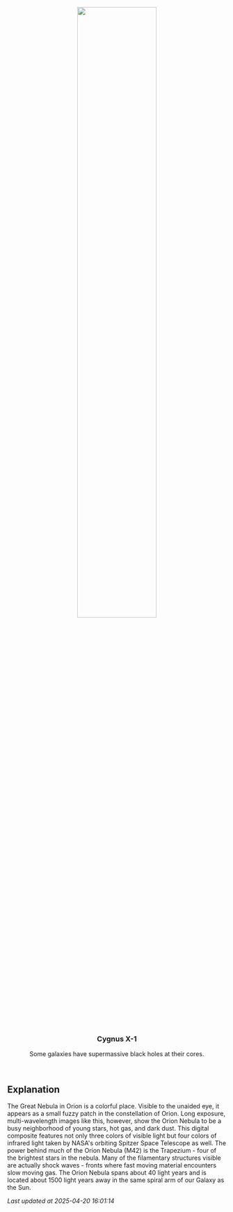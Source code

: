 <p align='center'>
    <img src='https://apod.nasa.gov/apod/image/2504/M42_SpitzerCzernetz_1080.jpg' width='60%' />
    <h3 align="center">Cygnus X-1</h3>
    <p align="center">Some galaxies have supermassive black holes at their cores.</p>
</p>
<br/>

Explanation
--
The Great Nebula in Orion is a colorful place.  Visible to the unaided eye, it appears as a small fuzzy patch in the constellation of Orion.  Long exposure, multi-wavelength images like this, however, show the Orion Nebula to be a busy neighborhood of young stars, hot gas, and dark dust.  This digital composite features not only three colors of visible light but four colors of infrared light taken by NASA's orbiting Spitzer Space Telescope as well.  The power behind much of the Orion Nebula (M42) is the Trapezium - four of the brightest stars in the nebula.  Many of the filamentary structures visible are actually shock waves - fronts where fast moving material encounters slow moving gas.  The Orion Nebula spans about 40 light years and is located about 1500 light years away in the same spiral arm of our Galaxy as the Sun.


*Last updated at 2025-04-20 16:01:14*

